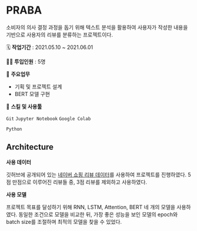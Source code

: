 # PRABA
소비자의 의사 결정 과정을 돕기 위해 텍스트 분석을 활용하여 사용자가 작성한 내용을 기반으로 사용자의 리뷰를 분류하는 프로젝트이다.

🗓️ **작업기간** : 2021.05.10 ~ 2021.06.01

👨‍💻 **투입인원** : 5명

📒 **주요업무** 

- 기획 및 프로젝트 설계
- BERT 모델 구현

🌱 **스킬 및 사용툴**

`Git` `Jupyter Notebook` `Google Colab` 

`Python`

## Architecture

**사용 데이터**

깃허브에 공개되어 있는 [네이버 쇼핑 리뷰 데이터](https://github.com/bab2min/corpus/tree/master/sentiment)를 사용하여 프로젝트를 진행하였다. 5점 만점으로 이루어진 리뷰들 중, 3점 리뷰를 제외하고 사용하였다.

**사용 모델**

프로젝트 목표를 달성하기 위해 RNN, LSTM, Attention, BERT 네 개의 모델을 사용하였다. 동일한 조건으로 모델을 비교한 뒤, 가장 좋은 성능을 보인 모델의 epoch와 batch size를 조절하며 최적의 모델을 찾을 수 있었다.
